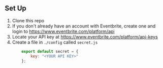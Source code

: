## Set Up

1. Clone this repo
2. If you don't already have an account with Eventbrite, create one and login to https://www.eventbrite.com/platform/api
3. Locate your API key at https://www.eventbrite.com/platform/api-keys
4. Create a file in `./config` called `secret.js`
   ```Javascript
       export default secret = {
           key: "<YOUR API KEY>"
       };
   ```
